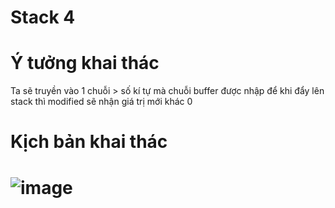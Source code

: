 # Stack 4


# Ý tưởng khai thác
Ta sẽ truyền vào 1 chuỗi > số kí tự mà chuỗi buffer được nhập để khi đẩy lên stack thì modified sẽ nhận giá trị mới khác 0

# Kịch bản khai thác

# ![image](https://user-images.githubusercontent.com/91616280/188239062-965d13b3-8029-4d0d-afbc-de8677dc4593.png)
